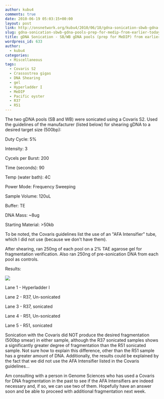 ```yaml
---
author: kubu4
comments: true
date: 2010-06-19 05:03:15+00:00
layout: post
link: http://onsnetwork.org/kubu4/2010/06/18/gdna-sonication-sbwb-gdna-pools-prep-for-medip-from-earlier-today/
slug: gdna-sonication-sbwb-gdna-pools-prep-for-medip-from-earlier-today
title: gDNA Sonication - SB/WB gDNA pools (prep for MeDIP) from earlier today
wordpress_id: 633
author:
  - kubu4
categories:
  - Miscellaneous
tags:
  - Covaris S2
  - Crassostrea gigas
  - DNA Shearing
  - gel
  - Hyperladder I
  - MeDIP
  - Pacific oyster
  - R37
  - R51
---
```


The two gDNA pools (SB and WB) were sonicated using a Covaris S2. Used the guidelines of the manufacturer (listed below) for shearing gDNA to a desired target size (500bp):

Duty Cycle: 5%

Intensity: 3

Cycels per Burst: 200

Time (seconds): 90

Temp (water bath): 4C

Power Mode: Frequency Sweeping

Sample Volume: 120uL

Buffer: TE

DNA Mass: ~8ug

Starting Material: >50kb

To be noted, the Covaris guidelines list the use of an "AFA Intensifier" tube, which I did not use (because we don't have them).

After shearing, ran 250ng of each pool on a 2% TAE agarose gel for fragmentation verification. Also ran 250ng of pre-sonication DNA from each pool as controls.

Results:

![](http://eagle.fish.washington.edu/Arabidopsis/20100618%20sonicated%20DNA%20gel.jpg)

Lane 1 - Hyperladder I

Lane 2 - R37, Un-sonicated

Lane 3 - R37, sonicated

Lane 4 - R51, Un-sonicated

Lane 5 - R51, sonicated

Sonication with the Covaris did NOT produce the desired fragmentation (500bp smear) in either sample, although the R37 sonicated samples shows a significantly greater degree of fragmentation than the R51 sonicated sample. Not sure how to explain this difference, other than the R51 sample has a greater amount of DNA. Additionally, the results could be explained by the fact that we did not use the AFA Intensifier listed in the Covaris guidelines...

Am consulting with a person in Genome Sciences who has used a Covaris for DNA fragmentation in the past to see if the AFA Intensifiers are indeed necessary and, if so, we can use two of them. Hopefully have an answer soon and be able to proceed with additional fragmentation next week.
